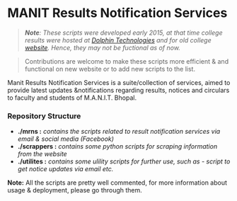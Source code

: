 # MANIT Results Notification Services

>_**Note**: These scripts were developed early 2015, at that time college results were hosted at [Dolphin Technologies](https://dolphintechnologies.in/manit) and for old college [website](https://manit.ac.in). Hence, they may not be fuctional as of now._ 

>Contributions are welcome to make these scripts more efficient & and functional on new website or to add new scripts to the list.

Manit Results Notification Services is a suite/collection of services, aimed to provide latest updates &notifications regarding results, notices and circulars to faculty and students of M.A.N.I.T. Bhopal. 

### Repository Structure
 
  * **./mrns :** _contains the scripts related to result notification services via email & social media (Facebook)_
  * **./scrappers :** _contains some python scripts for scraping information from the website_ 
  * **./utilites :** _contains some ulility scripts for further use, such as - script to get notice updates via email etc._  

**Note:** All the scripts are pretty well commented, for more information about usage & deployment, please go through them.